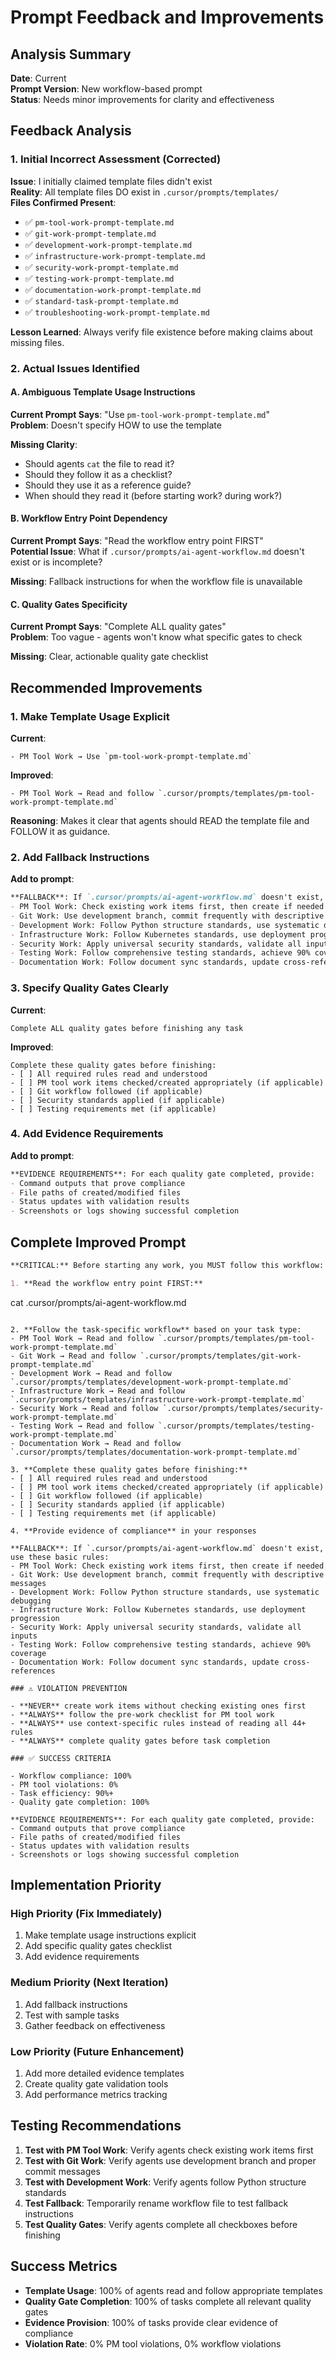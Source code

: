 # Prompt Feedback and Improvements

## Analysis Summary

**Date**: Current  
**Prompt Version**: New workflow-based prompt  
**Status**: Needs minor improvements for clarity and effectiveness

## Feedback Analysis

### 1. Initial Incorrect Assessment (Corrected)

**Issue**: I initially claimed template files didn't exist  
**Reality**: All template files DO exist in `.cursor/prompts/templates/`  
**Files Confirmed Present**:
- ✅ `pm-tool-work-prompt-template.md`
- ✅ `git-work-prompt-template.md` 
- ✅ `development-work-prompt-template.md`
- ✅ `infrastructure-work-prompt-template.md`
- ✅ `security-work-prompt-template.md`
- ✅ `testing-work-prompt-template.md`
- ✅ `documentation-work-prompt-template.md`
- ✅ `standard-task-prompt-template.md`
- ✅ `troubleshooting-work-prompt-template.md`

**Lesson Learned**: Always verify file existence before making claims about missing files.

### 2. Actual Issues Identified

#### A. Ambiguous Template Usage Instructions
**Current Prompt Says**: "Use `pm-tool-work-prompt-template.md`"  
**Problem**: Doesn't specify HOW to use the template

**Missing Clarity**:
- Should agents `cat` the file to read it?
- Should they follow it as a checklist?
- Should they use it as a reference guide?
- When should they read it (before starting work? during work?)

#### B. Workflow Entry Point Dependency
**Current Prompt Says**: "Read the workflow entry point FIRST"  
**Potential Issue**: What if `.cursor/prompts/ai-agent-workflow.md` doesn't exist or is incomplete?

**Missing**: Fallback instructions for when the workflow file is unavailable

#### C. Quality Gates Specificity
**Current Prompt Says**: "Complete ALL quality gates"  
**Problem**: Too vague - agents won't know what specific gates to check

**Missing**: Clear, actionable quality gate checklist

## Recommended Improvements

### 1. Make Template Usage Explicit

**Current**:
```
- PM Tool Work → Use `pm-tool-work-prompt-template.md`
```

**Improved**:
```
- PM Tool Work → Read and follow `.cursor/prompts/templates/pm-tool-work-prompt-template.md`
```

**Reasoning**: Makes it clear that agents should READ the template file and FOLLOW it as guidance.

### 2. Add Fallback Instructions

**Add to prompt**:
```markdown
**FALLBACK**: If `.cursor/prompts/ai-agent-workflow.md` doesn't exist, use these basic rules:
- PM Tool Work: Check existing work items first, then create if needed
- Git Work: Use development branch, commit frequently with descriptive messages
- Development Work: Follow Python structure standards, use systematic debugging
- Infrastructure Work: Follow Kubernetes standards, use deployment progression
- Security Work: Apply universal security standards, validate all inputs
- Testing Work: Follow comprehensive testing standards, achieve 90% coverage
- Documentation Work: Follow document sync standards, update cross-references
```

### 3. Specify Quality Gates Clearly

**Current**:
```
Complete ALL quality gates before finishing any task
```

**Improved**:
```
Complete these quality gates before finishing:
- [ ] All required rules read and understood
- [ ] PM tool work items checked/created appropriately (if applicable)
- [ ] Git workflow followed (if applicable)
- [ ] Security standards applied (if applicable)
- [ ] Testing requirements met (if applicable)
```

### 4. Add Evidence Requirements

**Add to prompt**:
```markdown
**EVIDENCE REQUIREMENTS**: For each quality gate completed, provide:
- Command outputs that prove compliance
- File paths of created/modified files
- Status updates with validation results
- Screenshots or logs showing successful completion
```

## Complete Improved Prompt

```markdown
**CRITICAL:** Before starting any work, you MUST follow this workflow:

1. **Read the workflow entry point FIRST:**
   ```
   cat .cursor/prompts/ai-agent-workflow.md
   ```

2. **Follow the task-specific workflow** based on your task type:
   - PM Tool Work → Read and follow `.cursor/prompts/templates/pm-tool-work-prompt-template.md`
   - Git Work → Read and follow `.cursor/prompts/templates/git-work-prompt-template.md`
   - Development Work → Read and follow `.cursor/prompts/templates/development-work-prompt-template.md`
   - Infrastructure Work → Read and follow `.cursor/prompts/templates/infrastructure-work-prompt-template.md`
   - Security Work → Read and follow `.cursor/prompts/templates/security-work-prompt-template.md`
   - Testing Work → Read and follow `.cursor/prompts/templates/testing-work-prompt-template.md`
   - Documentation Work → Read and follow `.cursor/prompts/templates/documentation-work-prompt-template.md`

3. **Complete these quality gates before finishing:**
   - [ ] All required rules read and understood
   - [ ] PM tool work items checked/created appropriately (if applicable)
   - [ ] Git workflow followed (if applicable)
   - [ ] Security standards applied (if applicable)
   - [ ] Testing requirements met (if applicable)

4. **Provide evidence of compliance** in your responses

**FALLBACK**: If `.cursor/prompts/ai-agent-workflow.md` doesn't exist, use these basic rules:
- PM Tool Work: Check existing work items first, then create if needed
- Git Work: Use development branch, commit frequently with descriptive messages
- Development Work: Follow Python structure standards, use systematic debugging
- Infrastructure Work: Follow Kubernetes standards, use deployment progression
- Security Work: Apply universal security standards, validate all inputs
- Testing Work: Follow comprehensive testing standards, achieve 90% coverage
- Documentation Work: Follow document sync standards, update cross-references

### ⚠️ VIOLATION PREVENTION

- **NEVER** create work items without checking existing ones first
- **ALWAYS** follow the pre-work checklist for PM tool work
- **ALWAYS** use context-specific rules instead of reading all 44+ rules
- **ALWAYS** complete quality gates before task completion

### ✅ SUCCESS CRITERIA

- Workflow compliance: 100%
- PM tool violations: 0%
- Task efficiency: 90%+
- Quality gate completion: 100%

**EVIDENCE REQUIREMENTS**: For each quality gate completed, provide:
- Command outputs that prove compliance
- File paths of created/modified files
- Status updates with validation results
- Screenshots or logs showing successful completion
```

## Implementation Priority

### High Priority (Fix Immediately)
1. Make template usage instructions explicit
2. Add specific quality gates checklist
3. Add evidence requirements

### Medium Priority (Next Iteration)
1. Add fallback instructions
2. Test with sample tasks
3. Gather feedback on effectiveness

### Low Priority (Future Enhancement)
1. Add more detailed evidence templates
2. Create quality gate validation tools
3. Add performance metrics tracking

## Testing Recommendations

1. **Test with PM Tool Work**: Verify agents check existing work items first
2. **Test with Git Work**: Verify agents use development branch and proper commit messages
3. **Test with Development Work**: Verify agents follow Python structure standards
4. **Test Fallback**: Temporarily rename workflow file to test fallback instructions
5. **Test Quality Gates**: Verify agents complete all checkboxes before finishing

## Success Metrics

- **Template Usage**: 100% of agents read and follow appropriate templates
- **Quality Gate Completion**: 100% of tasks complete all relevant quality gates
- **Evidence Provision**: 100% of tasks provide clear evidence of compliance
- **Violation Rate**: 0% PM tool violations, 0% workflow violations
